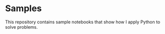 # Samples
This repository contains sample notebooks that show how I apply Python to solve problems.
